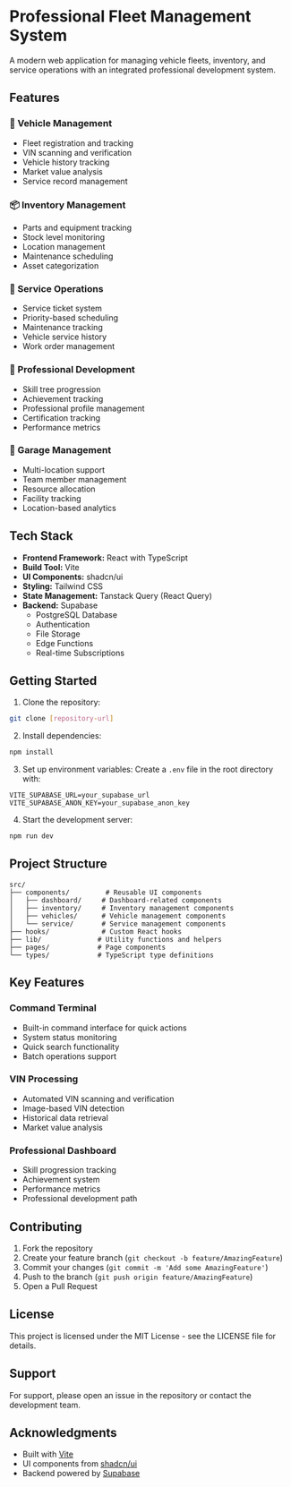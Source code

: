 # Professional Fleet Management System

A modern web application for managing vehicle fleets, inventory, and service operations with an integrated professional development system.

## Features

### 🚗 Vehicle Management
- Fleet registration and tracking
- VIN scanning and verification
- Vehicle history tracking
- Market value analysis
- Service record management

### 📦 Inventory Management
- Parts and equipment tracking
- Stock level monitoring
- Location management
- Maintenance scheduling
- Asset categorization

### 🔧 Service Operations
- Service ticket system
- Priority-based scheduling
- Maintenance tracking
- Vehicle service history
- Work order management

### 👥 Professional Development
- Skill tree progression
- Achievement tracking
- Professional profile management
- Certification tracking
- Performance metrics

### 🏢 Garage Management
- Multi-location support
- Team member management
- Resource allocation
- Facility tracking
- Location-based analytics

## Tech Stack

- **Frontend Framework:** React with TypeScript
- **Build Tool:** Vite
- **UI Components:** shadcn/ui
- **Styling:** Tailwind CSS
- **State Management:** Tanstack Query (React Query)
- **Backend:** Supabase
  - PostgreSQL Database
  - Authentication
  - File Storage
  - Edge Functions
  - Real-time Subscriptions

## Getting Started

1. Clone the repository:
```bash
git clone [repository-url]
```

2. Install dependencies:
```bash
npm install
```

3. Set up environment variables:
Create a `.env` file in the root directory with:
```env
VITE_SUPABASE_URL=your_supabase_url
VITE_SUPABASE_ANON_KEY=your_supabase_anon_key
```

4. Start the development server:
```bash
npm run dev
```

## Project Structure

```
src/
├── components/         # Reusable UI components
│   ├── dashboard/     # Dashboard-related components
│   ├── inventory/     # Inventory management components
│   ├── vehicles/      # Vehicle management components
│   └── service/       # Service management components
├── hooks/             # Custom React hooks
├── lib/              # Utility functions and helpers
├── pages/            # Page components
└── types/            # TypeScript type definitions
```

## Key Features

### Command Terminal
- Built-in command interface for quick actions
- System status monitoring
- Quick search functionality
- Batch operations support

### VIN Processing
- Automated VIN scanning and verification
- Image-based VIN detection
- Historical data retrieval
- Market value analysis

### Professional Dashboard
- Skill progression tracking
- Achievement system
- Performance metrics
- Professional development path

## Contributing

1. Fork the repository
2. Create your feature branch (`git checkout -b feature/AmazingFeature`)
3. Commit your changes (`git commit -m 'Add some AmazingFeature'`)
4. Push to the branch (`git push origin feature/AmazingFeature`)
5. Open a Pull Request

## License

This project is licensed under the MIT License - see the LICENSE file for details.

## Support

For support, please open an issue in the repository or contact the development team.

## Acknowledgments

- Built with [Vite](https://vitejs.dev/)
- UI components from [shadcn/ui](https://ui.shadcn.com/)
- Backend powered by [Supabase](https://supabase.com/)